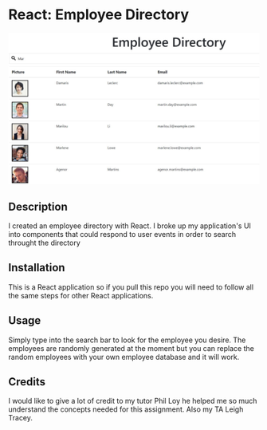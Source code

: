# React: Employee Directory

![](directoryScreenshot.jpg)

## Description

I created an employee directory with React. I broke up my application's UI into components that could respond to user events in order to search throught the directory

## Installation

This is a React application so if you pull this repo you will need to follow all the same steps for other React applications.

## Usage 

Simply type into the search bar to look for the employee you desire. The employees are randomly generated at the moment but you can replace the random employees with your own employee database and it will work.

## Credits

I would like to give a lot of credit to my tutor Phil Loy he helped me so much understand the concepts needed for this assignment. Also my TA Leigh Tracey.
